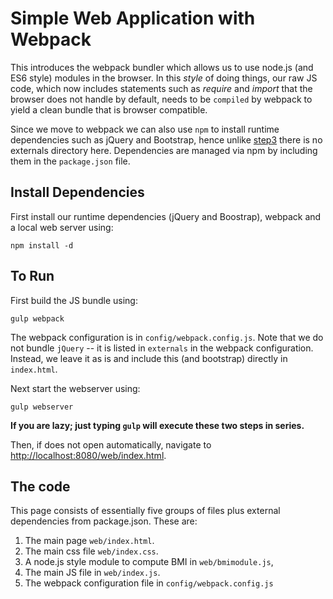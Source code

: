 # Simple Web Application with Webpack

This introduces the webpack bundler which allows us to use node.js (and ES6
style) modules in the browser. In this _style_ of doing things, our raw JS
code, which now includes statements such as _require_ and _import_ that the
browser does not handle by default, needs to be `compiled` by webpack to yield
a clean bundle that is browser compatible.

Since we move to webpack we can also use `npm` to install runtime dependencies
such as jQuery and Bootstrap, hence unlike [step3](../step03) there is no
externals directory here. Dependencies are managed via npm by including them
in the `package.json` file.

## Install Dependencies

First install our runtime dependencies (jQuery and Boostrap), webpack and a local web server using:

	npm install -d
    
## To Run

First build the JS bundle using:

    gulp webpack
    
The webpack configuration is in `config/webpack.config.js`. Note that we do
not bundle `jQuery` -- it is listed in `externals` in the webpack
configuration. Instead, we leave it as is and include this (and bootstrap)
directly in `index.html`.
    
Next start the webserver using:

    gulp webserver
    
__If you are lazy; just typing `gulp` will execute these two steps in series.__
    
Then, if does not open automatically, navigate to
[http://localhost:8080/web/index.html](http://localhost:8080/web/index.html).


## The code

This page consists of essentially five groups of files plus external dependencies
from package.json. These are:

1. The main page `web/index.html`.
2. The main css file `web/index.css`.
3. A node.js style module to compute BMI in `web/bmimodule.js`,
4. The main JS file in `web/index.js`.
5. The webpack configuration file in `config/webpack.config.js`




